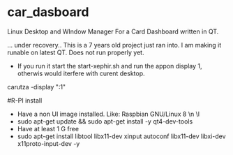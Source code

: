 # car_dasboard
Linux Desktop and WIndow Manager For a Card Dashboard written in QT.

... under recovery.. This is a 7 years old project just ran into. I am making it runable on latest QT. Does not run properly yet.

   * If you run it start the start-xephir.sh and run the appon display 1, otherwis would iterfere with curent desktop.
   
   
   carutza -display ":1"
   
   
   #R-PI install
   
   * Have a non UI image installed. Like: Raspbian GNU/Linux 8 \n \l
   * sudo apt-get update && sudo apt-get install -y qt4-dev-tools
   * Have at least 1 G free
   * sudo apt-get install libtool libx11-dev xinput autoconf libx11-dev libxi-dev x11proto-input-dev -y
   
   
